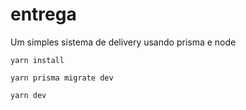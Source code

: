 # entrega
 Um simples sistema de delivery usando prisma e node

```
yarn install 
```

```
yarn prisma migrate dev 
```

```
yarn dev
```